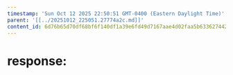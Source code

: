 ```yaml
---
timestamp: 'Sun Oct 12 2025 22:50:51 GMT-0400 (Eastern Daylight Time)'
parent: '[[../20251012_225051.27774a2c.md]]'
content_id: 6d76b65d70df68bf6f140df1a39e6fd49d7167aae4d02faa5b63362744266256
---
```


# response:
